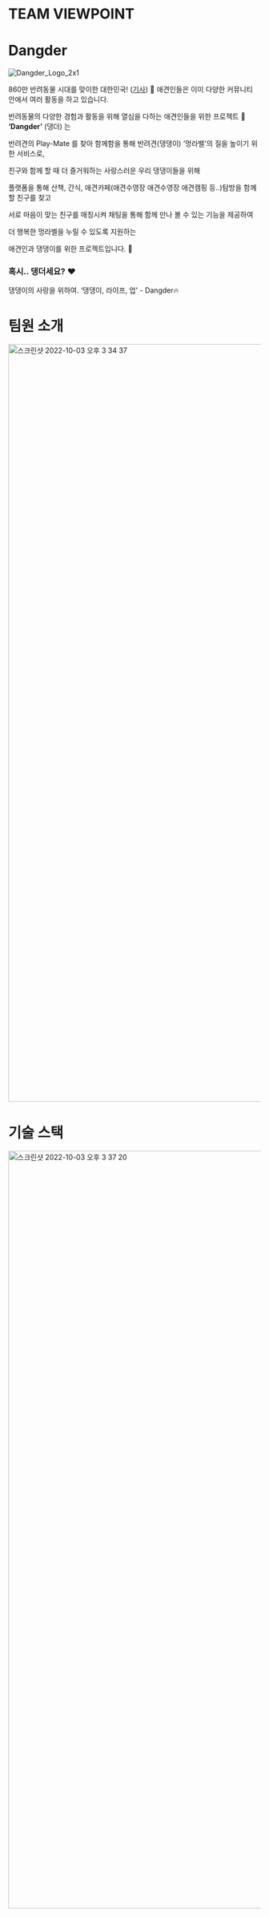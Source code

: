 # TEAM VIEWPOINT

# Dangder

![Dangder_Logo_2x1](https://user-images.githubusercontent.com/107927849/193513415-c07e95f0-04fb-42fb-a65b-366fc02db5b8.jpg)


860만 반려동물 시대를 맞이한 대한민국! ([기사](https://www.korea.kr/news/pressReleaseView.do?newsId=156448339))  🐶 애견인들은 이미 다양한 커뮤니티 안에서 여러 활동을 하고 있습니다.

반려동물의 다양한 경험과 활동을 위해 열심을 다하는 애견인들을 위한 프로젝트 🐾 **‘Dangder’** (댕더) 는

반려견의 Play-Mate 를 찾아 함께함을 통해 반려견(댕댕이) ‘멍라밸'의 질을 높이기 위한 서비스로,

친구와 함께 할 때 더 즐거워하는 사랑스러운 우리 댕댕이들을 위해

플랫폼을 통해 산책, 간식, 애견카페(애견수영장 애견수영장 애견캠핑 등..)탐방을 함께 할 친구를 찾고

서로 마음이 맞는 친구를 매칭시켜 채팅을 통해 함께 만나 볼 수 있는 기능을 제공하여

더 행복한 멍라벨을 누릴 수 있도록 지원하는

애견인과 댕댕이를 위한 프로젝트입니다. 🦴

### 혹시.. 댕더세요? ❤️

댕댕이의 사랑을 위하여. ‘댕댕이, 라이프, 업' - Dangder🔥


# 팀원 소개

<img width="1512" alt="스크린샷 2022-10-03 오후 3 34 37" src="https://user-images.githubusercontent.com/107927849/193514820-1b343fd7-2eec-4fa3-b69c-5720ceeb7a1a.png">

# 기술 스택

<img width="1512" alt="스크린샷 2022-10-03 오후 3 37 20" src="https://user-images.githubusercontent.com/107927849/193515151-8791aa1c-e6a3-43d0-8dec-5450a82a4bfd.png">
